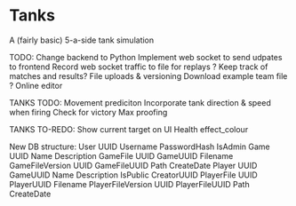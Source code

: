 Tanks
=====

A (fairly basic) 5-a-side tank simulation

TODO:
    Change backend to Python
    Implement web socket to send udpates to frontend
    Record web socket traffic to file for replays
    ? Keep track of matches and results?
    File uploads & versioning
    Download example team file
    ? Online editor

TANKS TODO:
    Movement prediciton
    Incorporate tank direction & speed when firing
    Check for victory
    Max proofing

TANKS TO-REDO:
    Show current target on UI
    Health
    effect_colour



New DB structure:
    User
        UUID
        Username
        PasswordHash
        IsAdmin
    Game
        UUID
        Name
        Description
    GameFile
        UUID
        GameUUID
        Filename
    GameFileVersion
        UUID
        GameFileUUID
        Path
        CreateDate
    Player
        UUID
        GameUUID
        Name
        Description
        IsPublic
        CreatorUUID
    PlayerFile
        UUID
        PlayerUUID
        Filename
    PlayerFileVersion
        UUID
        PlayerFileUUID
        Path
        CreateDate
